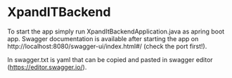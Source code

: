 # XpandITBackend

To start the app simply run XpandItBackendApplication.java as apring boot app. Swagger documentation is available after starting the app on http://localhost:8080/swagger-ui/index.html#/ (check the port first!).

In swagger.txt is yaml that can be copied and pasted in swagger editor (https://editor.swagger.io/).
